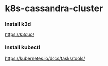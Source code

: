 # k8s-cassandra-cluster

### Install k3d 

https://k3d.io/

### Install kubectl

https://kubernetes.io/docs/tasks/tools/

